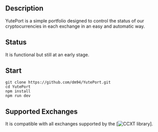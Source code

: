 ## Description

YutePort is a simple portfolio designed to control the status of our cryptocurrencies in each exchange in an easy and automatic way.

## Status

It is functional but still at an early stage.

## Start

```
git clone https://github.com/dm94/YutePort.git
cd YutePort
npm install
npm run dev
```

## Supported Exchanges

It is compatible with all exchanges supported by the [![CCXT library](https://github.com/ccxt/ccxt)].
